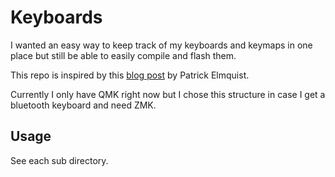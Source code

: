# Keyboards

I wanted an easy way to keep track of my keyboards and keymaps in one place but still be able to easily compile and flash them.

This repo is inspired by this [blog post](https://medium.com/@patrick.elmquist/separate-keymap-repo-for-qmk-136ff5a419bd) by Patrick Elmquist.

Currently I only have QMK right now but I chose this structure in case I get a bluetooth keyboard and need ZMK.

## Usage

See each sub directory.
